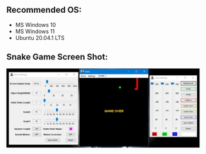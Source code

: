 ## Recommended OS: 
- MS Windows 10
- MS Windows 11
- Ubuntu 20.04.1 LTS


## Snake Game Screen Shot: 
<p align="center">
    <img src="https://github.com/pratik139patel/Snake/blob/master/img/snake-game-screenshot.jpeg">
</p>

